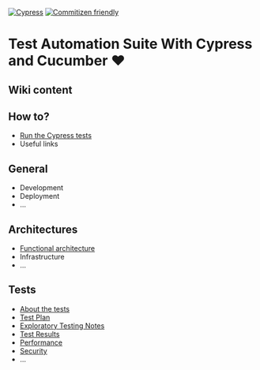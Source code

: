 [![Cypress](https://img.shields.io/badge/cypress-dashboard-brightgreen.svg)](https://dashboard.cypress.io/projects/y5z42y/runs)
[![Commitizen friendly](https://img.shields.io/badge/commitizen-friendly-brightgreen.svg)](http://commitizen.github.io/cz-cli/)



#  Test Automation Suite With Cypress and Cucumber  ❤️


## Wiki content

## How to?

- [Run the Cypress tests](./wiki/how-to/run-tests.md)
- Useful links

## General

- Development
- Deployment
- ...

## Architectures

- [Functional architecture](./wiki/architecture/architecture.md)
- Infrastructure
- ...

## Tests

- [About the tests](/wiki/tests/README.md)
- [Test Plan](./QA_Deliverables/TEST_PLAN.md)
- [Exploratory Testing Notes ](/wiki/tests/exploratory-testing-notes.md)
- [Test Results](/wiki/tests/results.md)
- [Performance](/wiki/tests/performance.md)
- [Security](/wiki/tests/performance.md)
- ...
